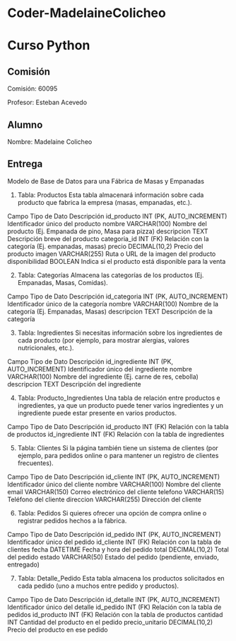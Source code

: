 # Coder-MadelaineColicheo
# Curso Python

## Comisión

Comisión: 60095

Profesor: Esteban Acevedo

## Alumno

Nombre: Madelaine Colicheo

## Entrega
Modelo de Base de Datos para una Fábrica de Masas y Empanadas

1. Tabla: Productos
Esta tabla almacenará información sobre cada producto que fabrica la empresa (masas, empanadas, etc.).

Campo	Tipo de Dato	Descripción
id_producto	INT (PK, AUTO_INCREMENT)	Identificador único del producto
nombre	VARCHAR(100)	Nombre del producto (Ej. Empanada de pino, Masa para pizza)
descripcion	TEXT	Descripción breve del producto
categoria_id	INT (FK)	Relación con la categoría (Ej. empanadas, masas)
precio	DECIMAL(10,2)	Precio del producto
imagen	VARCHAR(255)	Ruta o URL de la imagen del producto
disponibilidad	BOOLEAN	Indica si el producto está disponible para la venta

2. Tabla: Categorías
Almacena las categorías de los productos (Ej. Empanadas, Masas, Comidas).

Campo	Tipo de Dato	Descripción
id_categoria	INT (PK, AUTO_INCREMENT)	Identificador único de la categoría
nombre	VARCHAR(100)	Nombre de la categoría (Ej. Empanadas, Masas)
descripcion	TEXT	Descripción de la categoría

3. Tabla: Ingredientes
Si necesitas información sobre los ingredientes de cada producto (por ejemplo, para mostrar alergias, valores nutricionales, etc.).

Campo	Tipo de Dato	Descripción
id_ingrediente	INT (PK, AUTO_INCREMENT)	Identificador único del ingrediente
nombre	VARCHAR(100)	Nombre del ingrediente (Ej. carne de res, cebolla)
descripcion	TEXT	Descripción del ingrediente

4. Tabla: Producto_Ingredientes
Una tabla de relación entre productos e ingredientes, ya que un producto puede tener varios ingredientes y un ingrediente puede estar presente en varios productos.

Campo	Tipo de Dato	Descripción
id_producto	INT (FK)	Relación con la tabla de productos
id_ingrediente	INT (FK)	Relación con la tabla de ingredientes

5. Tabla: Clientes
Si la página también tiene un sistema de clientes (por ejemplo, para pedidos online o para mantener un registro de clientes frecuentes).

Campo	Tipo de Dato	Descripción
id_cliente	INT (PK, AUTO_INCREMENT)	Identificador único del cliente
nombre	VARCHAR(100)	Nombre del cliente
email	VARCHAR(150)	Correo electrónico del cliente
telefono	VARCHAR(15)	Teléfono del cliente
direccion	VARCHAR(255)	Dirección del cliente

6. Tabla: Pedidos
Si quieres ofrecer una opción de compra online o registrar pedidos hechos a la fábrica.

Campo	Tipo de Dato	Descripción
id_pedido	INT (PK, AUTO_INCREMENT)	Identificador único del pedido
id_cliente	INT (FK)	Relación con la tabla de clientes
fecha	DATETIME	Fecha y hora del pedido
total	DECIMAL(10,2)	Total del pedido
estado	VARCHAR(50)	Estado del pedido (pendiente, enviado, entregado)

7. Tabla: Detalle_Pedido
Esta tabla almacena los productos solicitados en cada pedido (uno a muchos entre pedido y productos).

Campo	Tipo de Dato	Descripción
id_detalle	INT (PK, AUTO_INCREMENT)	Identificador único del detalle
id_pedido	INT (FK)	Relación con la tabla de pedidos
id_producto	INT (FK)	Relación con la tabla de productos
cantidad	INT	Cantidad del producto en el pedido
precio_unitario	DECIMAL(10,2)	Precio del producto en ese pedido
